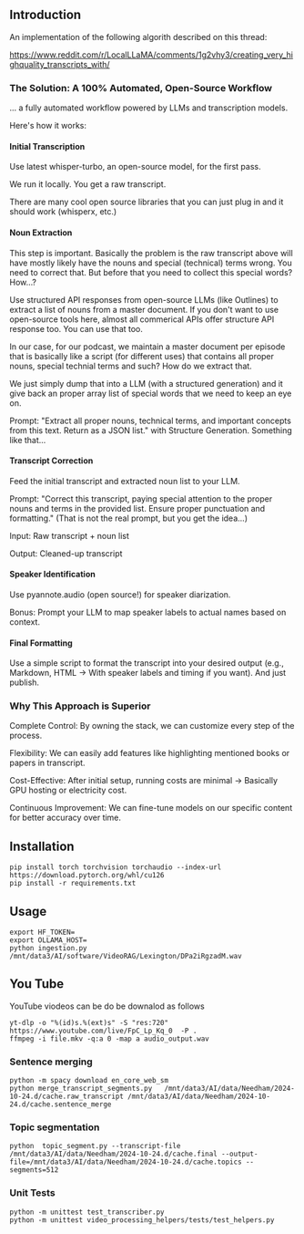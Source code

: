 ## Introduction

An implementation of the following algorith described on this thread:

https://www.reddit.com/r/LocalLLaMA/comments/1g2vhy3/creating_very_highquality_transcripts_with/

### The Solution: A 100% Automated, Open-Source Workflow
... a fully automated workflow powered by LLMs and transcription models. 

Here's how it works:

#### Initial Transcription

Use latest whisper-turbo, an open-source model, for the first pass.

We run it locally. You get a raw transcript.

There are many cool open source libraries that you can just plug in and it should work (whisperx, etc.)

#### Noun Extraction

This step is important. Basically the problem is the raw transcript above will have mostly likely have the nouns and special (technical) terms wrong. You need to correct that. But before that you need to collect this special words? How...?

Use structured API responses from open-source LLMs (like Outlines) to extract a list of nouns from a master document. If you don't want to use open-source tools here, almost all commerical APIs offer structure API response too. You can use that too.

In our case, for our podcast, we maintain a master document per episode that is basically like a script (for different uses) that contains all proper nouns, special technial terms and such? How do we extract that.

We just simply dump that into a LLM (with a structured generation) and it give back an proper array list of special words that we need to keep an eye on.

Prompt: "Extract all proper nouns, technical terms, and important concepts from this text. Return as a JSON list." with Structure Generation. Something like that...

#### Transcript Correction

Feed the initial transcript and extracted noun list to your LLM.

Prompt: "Correct this transcript, paying special attention to the proper nouns and terms in the provided list. Ensure proper punctuation and formatting." (That is not the real prompt, but you get the idea...)

Input: Raw transcript + noun list

Output: Cleaned-up transcript

#### Speaker Identification

Use pyannote.audio (open source!) for speaker diarization.

Bonus: Prompt your LLM to map speaker labels to actual names based on context.

#### Final Formatting

Use a simple script to format the transcript into your desired output (e.g., Markdown, HTML -> With speaker labels and timing if you want). And just publish.

### Why This Approach is Superior
Complete Control: By owning the stack, we can customize every step of the process.

Flexibility: We can easily add features like highlighting mentioned books or papers in transcript.

Cost-Effective: After initial setup, running costs are minimal -> Basically GPU hosting or electricity cost.

Continuous Improvement: We can fine-tune models on our specific content for better accuracy over time.


## Installation

```
pip install torch torchvision torchaudio --index-url https://download.pytorch.org/whl/cu126
pip install -r requirements.txt
```

## Usage

```
export HF_TOKEN=
export OLLAMA_HOST=
python ingestion.py /mnt/data3/AI/software/VideoRAG/Lexington/DPa2iRgzadM.wav
```

## You Tube

YouTube viodeos can be do be downalod as follows

```
yt-dlp -o "%(id)s.%(ext)s" -S "res:720" https://www.youtube.com/live/FpC_Lp_Kq_0  -P .
ffmpeg -i file.mkv -q:a 0 -map a audio_output.wav
```

### Sentence merging

```
python -m spacy download en_core_web_sm
python merge_transcript_segments.py   /mnt/data3/AI/data/Needham/2024-10-24.d/cache.raw_transcript /mnt/data3/AI/data/Needham/2024-10-24.d/cache.sentence_merge
```


### Topic segmentation

```
python  topic_segment.py --transcript-file   /mnt/data3/AI/data/Needham/2024-10-24.d/cache.final --output-file=/mnt/data3/AI/data/Needham/2024-10-24.d/cache.topics --segments=512
```
### Unit Tests

```
python -m unittest test_transcriber.py
python -m unittest video_processing_helpers/tests/test_helpers.py
```

